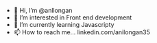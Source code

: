 - 👋 Hi, I’m @anllongan
- 👀 I’m interested in Front end development
- 🌱 I’m currently learning Javascripty
- 📫 How to reach me... linkedin.com/anilongan35

<!---
anllongan/anllongan is a ✨ special ✨ repository because its `README.md` (this file) appears on your GitHub profile.
You can click the Preview link to take a look at your changes.
--->
